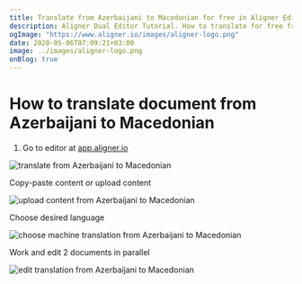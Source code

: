 ```yaml
---
title: Translate from Azerbaijani to Macedonian for free in Aligner Editor
description: Aligner Dual Editor Tutorial. How to translate for free from Azerbaijani to Macedonian. Aligner is multilingual document management platform. 
ogImage: "https://www.aligner.io/images/aligner-logo.png"
date: 2020-05-06T07:09:21+03:00
image: ../images/aligner-logo.png
onBlog: true
---
```


# How to translate document from Azerbaijani to Macedonian

1. Go to editor at [app.aligner.io](https://app.aligner.io "Aligner App web page")

![translate from Azerbaijani to Macedonian](../aligner-blank-editor.png "translate from Azerbaijani to Macedonian")

Copy-paste content or upload content

![upload content from Azerbaijani to Macedonian](../aligner-uploaded-document.png "upload content from Azerbaijani to Macedonian")

Choose desired language

![choose machine translation from Azerbaijani to Macedonian](../aligner-language-dropdown.png "choose machine translation from Azerbaijani to Macedonian")

Work and edit 2 documents in parallel

![edit translation from Azerbaijani to Macedonian](../aligner-double-sitded-editor.png "edit translation from Azerbaijani to Macedonian")


